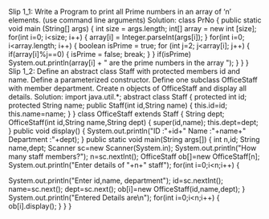 Slip 1_1: Write a Program to print all Prime numbers in an array of ‘n’ 
elements. (use command line arguments) 
Solution:
class PrNo 
{ 
 public static void main (String[] args) 
 { 
 int size = args.length; 
 int[] array = new int [size]; 
 for(int i=0; i<size; i++) 
 { 
 array[i] = Integer.parseInt(args[i]); 
 } 
 for(int i=0; i<array.length; i++) 
 { 
 boolean isPrime = true; 
 for (int j=2; j<array[i]; j++) 
 { 
 if(array[i]%j==0) 
 { 
 isPrime = false; 
 break; 
 } 
 } 
 if(isPrime) 
 System.out.println(array[i] + " are the prime numbers in the array "); 
 } 
 } 
}
Slip 1_2: Define an abstract class Staff with protected members id and name. Define a parameterized 
constructor. Define one subclass OfficeStaff with member department. Create n objects of 
OfficeStaff and display all details.
Solution: 
import java.util.*;
abstract class Staff 
{ 
 protected int id; 
 protected String name; 
 public Staff(int id,String name) 
 { 
 this.id=id; 
 this.name=name; 
 } 
} 
class OfficeStaff extends Staff 
{ 
 String dept; 
 OfficeStaff(int id,String name,String dept) 
 { 
 super(id,name); 
 this.dept=dept; 
 } 
 public void display() 
 { 
 System.out.println("ID :"+id+" Name :"+name+" Department :"+dept); 
 } 
 public static void main(String args[]) 
 { 
 int n,id; 
 String name,dept; 
 Scanner sc=new Scanner(System.in); 
 System.out.println("How many staff members?"); 
 n=sc.nextInt(); 
 OfficeStaff ob[]=new OfficeStaff[n]; 
 System.out.println("Enter details of "+n+" staff"); 
 for(int i=0;i<n;i++) 
 { 
 
 System.out.println("Enter id,name, department"); 
 id=sc.nextInt(); 
 name=sc.next(); 
 dept=sc.next(); 
 ob[i]=new OfficeStaff(id,name,dept); 
 } 
 System.out.println("Entered Details are\n"); 
 for(int i=0;i<n;i++) 
 { 
 ob[i].display(); 
 } 
 } 
}
